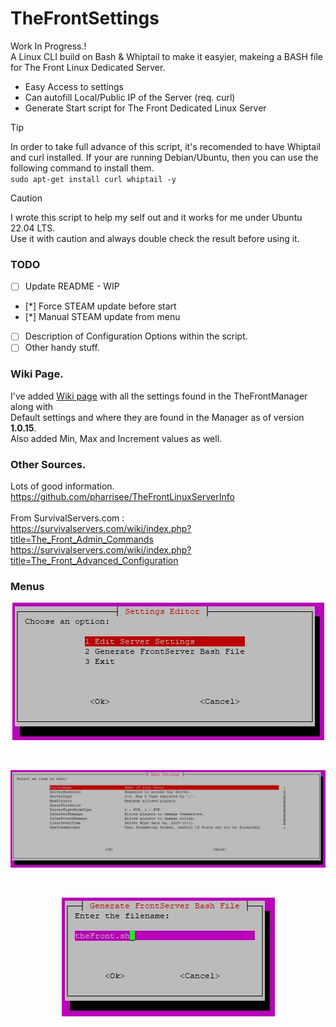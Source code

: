 # TheFrontSettings
Work In Progress.!\
A Linux CLI build on Bash & Whiptail to make it easyier, makeing a BASH file for The Front Linux Dedicated Server.<br>
* Easy Access to settings
* Can autofill Local/Public IP of the Server (req. curl)
* Generate Start script for The Front Dedicated Linux Server<br>
  
> [!TIP]
> In order to take full advance of this script, it's recomended to have Whiptail and curl installed. If your are running Debian/Ubuntu, then you can use the following command to install them.<br> `sudo apt-get install curl whiptail -y`<br>

> [!CAUTION]
> I wrote this script to help my self out and it works for me under Ubuntu 22.04 LTS.<br>
> Use it with caution and always double check the result before using it.<br>
### TODO
- [ ] Update README - WIP<br>
- [*] Force STEAM update before start<br>
- [*] Manual STEAM update from menu<br>
- [ ] Description of Configuration Options within the script.<br>
- [ ] Other handy stuff.<br>
### Wiki Page.
I've added [Wiki page](https://github.com/gjelsoe/TheFrontSettings/wiki/Server-Settings) with all the settings found in the TheFrontManager along with<br>
Default settings and where they are found in the Manager as of version **1.0.15**.<br> Also added Min, Max and Increment values as well.<br>
### Other Sources.
Lots of good information. https://github.com/pharrisee/TheFrontLinuxServerInfo<br><br>
From SurvivalServers.com :<br>
https://survivalservers.com/wiki/index.php?title=The_Front_Admin_Commands<br>
https://survivalservers.com/wiki/index.php?title=The_Front_Advanced_Configuration<br>
### Menus
<p align="center">
 <img src="https://github.com/gjelsoe/TheFrontSettings/blob/main/images/main.jpg">
</p><br>
<p align="center">
 <img src="https://github.com/gjelsoe/TheFrontSettings/blob/main/images/edit.jpg">
</p><br>
<p align="center">
 <img src="https://github.com/gjelsoe/TheFrontSettings/blob/main/images/save.jpg">
</p><br>
